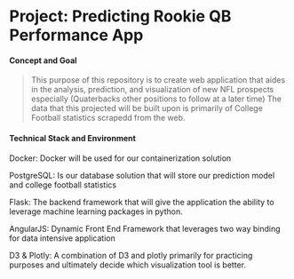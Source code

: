 # Project: Predicting Rookie QB Performance App

#### Concept and Goal

> This purpose of this repository is to create web application that aides in the analysis, prediction, and
visualization of new NFL prospects especially (Quaterbacks other positions to follow at a later time)
The data that this projected will be built upon is primarily of College Football statistics scrapedd from the 
web. 

#### Technical Stack and Environment

Docker: Docker will be used for our containerization solution

PostgreSQL: Is our database solution that will store our prediction model and college football statistics

Flask: The backend framework that will give the application the ability to leverage machine learning packages 
in python. 

AngularJS: Dynamic Front End Framework that leverages two way binding for data intensive
application

D3 & Plotly: A combination of D3 and plotly primarily for practicing purposes and ultimately decide which visualization
tool is better.

